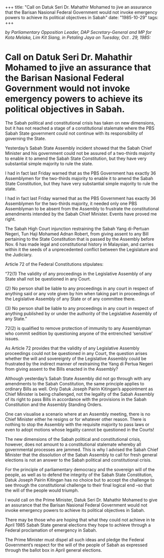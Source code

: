 +++ 
title: "Call on Datuk Seri Dr. Mahathir Mohamed to jive an assurance that the Barisan Nasional Federal Government would not invoke emergency powers to achieve its political objectives in Sabah"
date: "1985-10-29"
tags:
+++

_by Parliamentary Opposition Leader, DAP Secretary-General and MP for Kota Melaka, Lim Kit Siang, in Petaling Jaya on Tuesday, Oct . 29, 1985:_

# Call on Datuk Seri Dr. Mahathir Mohamed to jive an assurance that the Barisan Nasional Federal Government would not invoke emergency powers to achieve its political objectives in Sabah.

The Sabah political and constitutional crisis has taken on new dimensions, but it has not reached a stage of a constitutional stalemate where the PBS Sabah State government could not continue with its responsibility of governing the State.</u>

Yesterday’s Sabah State Assembly incident showed that the Sabah Chief Minister and his government could not be assured of a two-thirds majority to enable it to amend the Sabah State Constitution, but they have very substantial simple majority to rule the state.

I had in fact last Friday warned that as the PBS Government has exactly 36 Assemblymen for the two-thirds majority to enable it to amend the Sabah State Constitution, but they have very substantial simple majority to rule the state.

I had in fact last Friday warned that as the PBS Government has exactly 36 Assemblymen for the two-thirds majority, it needed only one PBS Assemblyman to be absent from the Assembly to frustrate the constitutional amendments intended by the Sabah Chief Minister. Events have proved me right.

The Sabah High Court injunction restraining the Sabah Yang di-Pertuan Negeri, Tun Haji Mohamed Adnan Robert, from giving assent to any Bill pertaining to the State Constitution that is passed by the Assembly before Nov. 6 has made legal and constitutional history in Malaysian, and carries within it the seeds of a unprecedented conflict between the Legislature and the Judiciary.

Article 72 of the Federal Constitutions stipulates:

“72(1) The validity of any proceedings in the Legislative Assembly of any State shall not be questioned in any Court.

(2) No person shall be liable to any proceedings in any court in respect of anything said or any vote given by him when taking part in proceedings of the Legislative Assembly of any State or of any committee there.

(3) No person shall be liable to any proceedings in any court in respect of anything published by or under the authority of the Legislative Assembly of any State.”

72(2) is qualified to remove protection of immunity to any Assemblyman who commit sedition by questioning anyone of the entrenched ‘sensitive’ issues.

As Article 72 provides that the validity of any Legislative Assembly proceedings could not be questioned in any Court, the question arises whether the will and sovereignty of the Legislative Assembly could be frustrated by the indirect manner of restraining the Yang di Pertua Negeri from giving assent to the Bills enacted in the Assembly?

Although yesterday’s Sabah State Assembly did not go through with any amendments to the Sabah Constitution, the same principle applies to ordinary Bills as well. Only Datuk Joseph Pairin Kitingan’s appointment as Chief Minister is being challenged, not the legality of the Sabah Assembly of its right to pass Bills in accordance with the provisions in the Sabah Constitution and the Assembly Standing Orders.

One can visualise a scenario where at an Assembly meeting, there is no Chief Minister either he resigns or for whatever other reason. There is nothing to stop the Assembly with the requisite majority to pass laws or even to adopt motions whose legality cannot be questioned in the Courts!

The new dimensions of the Sabah political and constitutional crisis, however, does not amount to a constitutional stalemate whereby all governmental processes are jammed. This is why I advised the Sabah Chief Minister that the dissolution of the Sabah Assembly to call for fresh general elections is not an answer to the Sabah political and constitutional crisis.

For the principle of parliamentary democracy and the sovereign will of the people, as well as to defend the integrity of the Sabah State Constitution, Datuk Joseph Pairin Kitingan has no choice but to accept the challenge to see through the constitutional challenge to their final logical end –so that the will of the people would triumph.

I would call on the Prime Minister, Datuk Seri Dr. Mahathir Mohamed to give an assurance that the Barisan Nasional Federal Government would not invoke emergency powers to achieve its political objectives in Sabah.

There may be those who are hoping that what they could not achieve in te April 1985 Sabah State general elections they hope to achieve through a Federal proclamation of emergency in Sabah.

The Prime Minister must dispel all such ideas and pledge the Federal Government’s respect for the will of the people of Sabah as expressed through the ballot box in April general elections.
 
